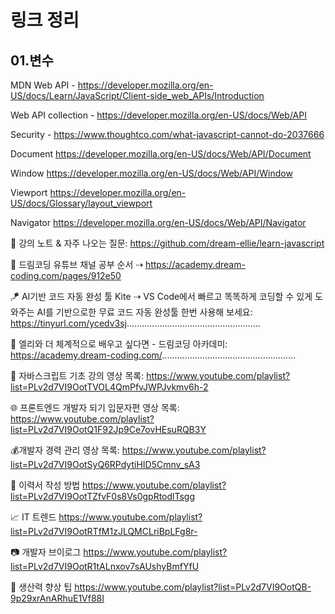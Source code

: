 # 링크 정리

## 01.변수

MDN Web API -
https://developer.mozilla.org/en-US/docs/Learn/JavaScript/Client-side_web_APIs/Introduction

Web API collection -
https://developer.mozilla.org/en-US/docs/Web/API

Security -
https://www.thoughtco.com/what-javascript-cannot-do-2037666

Document
https://developer.mozilla.org/en-US/docs/Web/API/Document

Window
https://developer.mozilla.org/en-US/docs/Web/API/Window

Viewport
https://developer.mozilla.org/en-US/docs/Glossary/layout_viewport

Navigator
https://developer.mozilla.org/en-US/docs/Web/API/Navigator

📒 강의 노트 & 자주 나오는 질문: https://github.com/dream-ellie/learn-javascript

📓 드림코딩 유튜브 채널 공부 순서
⇢ https://academy.dream-coding.com/pages/912e50

🪁 AI기반 코드 자동 완성 툴 Kite
⇢ VS Code에서 빠르고 똑똑하게 코딩할 수 있게 도와주는 AI를 기반으로한 무료 코드 자동 완성툴 한번 사용해 보세요: https://tinyurl.com/ycedv3sj​
.....................................................

🔮 엘리와 더 체계적으로 배우고 싶다면 - 드림코딩 아카데미:
https://academy.dream-coding.com/​
.....................................................

📒 자바스크립트 기초 강의 영상 목록:
https://www.youtube.com/playlist?list=PLv2d7VI9OotTVOL4QmPfvJWPJvkmv6h-2

🌐 프론트엔드 개발자 되기 입문자편 영상 목록:
https://www.youtube.com/playlist?list=PLv2d7VI9OotQ1F92Jp9Ce7ovHEsuRQB3Y

💰개발자 경력 관리 영상 목록:
https://www.youtube.com/playlist?list=PLv2d7VI9OotSyQ6RPdytiHID5Cmnv_sA3

📄 이력서 작성 방법
https://www.youtube.com/playlist?list=PLv2d7VI9OotTZfvF0s8Vs0gpRtodlTsgg

📈 IT 트렌드
https://www.youtube.com/playlist?list=PLv2d7VI9OotRTfM1zJLQMCLriBpLFg8r-

📷 개발자 브이로그
https://www.youtube.com/playlist?list=PLv2d7VI9OotR1tALnxov7sAUshyBmfYfU

🤗 생산력 향상 팁
https://www.youtube.com/playlist?list=PLv2d7VI9OotQB-9p29xrAnARhuE1Vf88I
